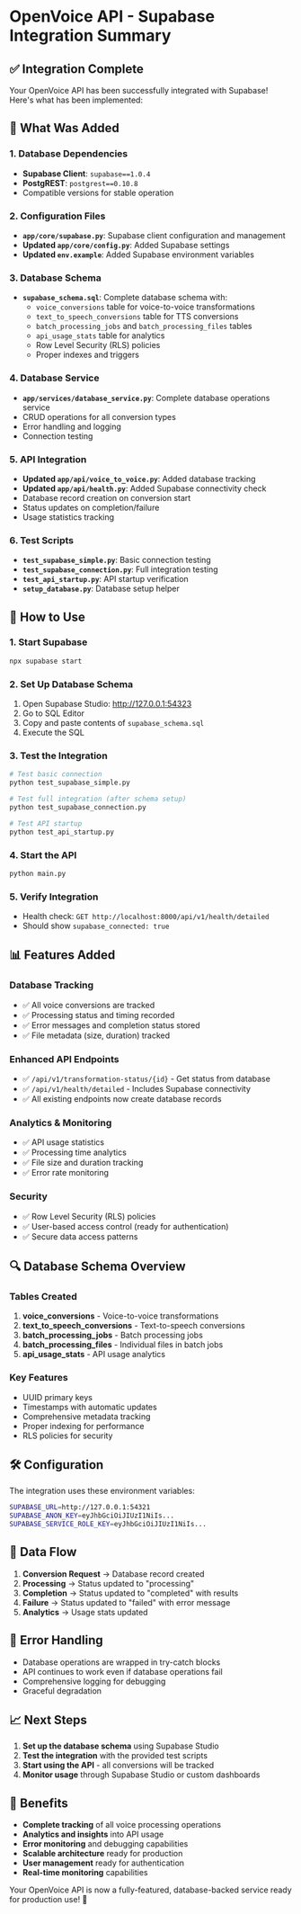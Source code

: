 # OpenVoice API - Supabase Integration Summary

## ✅ Integration Complete

Your OpenVoice API has been successfully integrated with Supabase! Here's what has been implemented:

## 🔧 What Was Added

### 1. Database Dependencies
- **Supabase Client**: `supabase==1.0.4`
- **PostgREST**: `postgrest==0.10.8`
- Compatible versions for stable operation

### 2. Configuration Files
- **`app/core/supabase.py`**: Supabase client configuration and management
- **Updated `app/core/config.py`**: Added Supabase settings
- **Updated `env.example`**: Added Supabase environment variables

### 3. Database Schema
- **`supabase_schema.sql`**: Complete database schema with:
  - `voice_conversions` table for voice-to-voice transformations
  - `text_to_speech_conversions` table for TTS conversions
  - `batch_processing_jobs` and `batch_processing_files` tables
  - `api_usage_stats` table for analytics
  - Row Level Security (RLS) policies
  - Proper indexes and triggers

### 4. Database Service
- **`app/services/database_service.py`**: Complete database operations service
- CRUD operations for all conversion types
- Error handling and logging
- Connection testing

### 5. API Integration
- **Updated `app/api/voice_to_voice.py`**: Added database tracking
- **Updated `app/api/health.py`**: Added Supabase connectivity check
- Database record creation on conversion start
- Status updates on completion/failure
- Usage statistics tracking

### 6. Test Scripts
- **`test_supabase_simple.py`**: Basic connection testing
- **`test_supabase_connection.py`**: Full integration testing
- **`test_api_startup.py`**: API startup verification
- **`setup_database.py`**: Database setup helper

## 🚀 How to Use

### 1. Start Supabase
```bash
npx supabase start
```

### 2. Set Up Database Schema
1. Open Supabase Studio: http://127.0.0.1:54323
2. Go to SQL Editor
3. Copy and paste contents of `supabase_schema.sql`
4. Execute the SQL

### 3. Test the Integration
```bash
# Test basic connection
python test_supabase_simple.py

# Test full integration (after schema setup)
python test_supabase_connection.py

# Test API startup
python test_api_startup.py
```

### 4. Start the API
```bash
python main.py
```

### 5. Verify Integration
- Health check: `GET http://localhost:8000/api/v1/health/detailed`
- Should show `supabase_connected: true`

## 📊 Features Added

### Database Tracking
- ✅ All voice conversions are tracked
- ✅ Processing status and timing recorded
- ✅ Error messages and completion status stored
- ✅ File metadata (size, duration) tracked

### Enhanced API Endpoints
- ✅ `/api/v1/transformation-status/{id}` - Get status from database
- ✅ `/api/v1/health/detailed` - Includes Supabase connectivity
- ✅ All existing endpoints now create database records

### Analytics & Monitoring
- ✅ API usage statistics
- ✅ Processing time analytics
- ✅ File size and duration tracking
- ✅ Error rate monitoring

### Security
- ✅ Row Level Security (RLS) policies
- ✅ User-based access control (ready for authentication)
- ✅ Secure data access patterns

## 🔍 Database Schema Overview

### Tables Created
1. **voice_conversions** - Voice-to-voice transformations
2. **text_to_speech_conversions** - Text-to-speech conversions
3. **batch_processing_jobs** - Batch processing jobs
4. **batch_processing_files** - Individual files in batch jobs
5. **api_usage_stats** - API usage analytics

### Key Features
- UUID primary keys
- Timestamps with automatic updates
- Comprehensive metadata tracking
- Proper indexing for performance
- RLS policies for security

## 🛠️ Configuration

The integration uses these environment variables:
```bash
SUPABASE_URL=http://127.0.0.1:54321
SUPABASE_ANON_KEY=eyJhbGciOiJIUzI1NiIs...
SUPABASE_SERVICE_ROLE_KEY=eyJhbGciOiJIUzI1NiIs...
```

## 🔄 Data Flow

1. **Conversion Request** → Database record created
2. **Processing** → Status updated to "processing"
3. **Completion** → Status updated to "completed" with results
4. **Failure** → Status updated to "failed" with error message
5. **Analytics** → Usage stats updated

## 🚨 Error Handling

- Database operations are wrapped in try-catch blocks
- API continues to work even if database operations fail
- Comprehensive logging for debugging
- Graceful degradation

## 📈 Next Steps

1. **Set up the database schema** using Supabase Studio
2. **Test the integration** with the provided test scripts
3. **Start using the API** - all conversions will be tracked
4. **Monitor usage** through Supabase Studio or custom dashboards

## 🎯 Benefits

- **Complete tracking** of all voice processing operations
- **Analytics and insights** into API usage
- **Error monitoring** and debugging capabilities
- **Scalable architecture** ready for production
- **User management** ready for authentication
- **Real-time monitoring** capabilities

Your OpenVoice API is now a fully-featured, database-backed service ready for production use! 🎉
